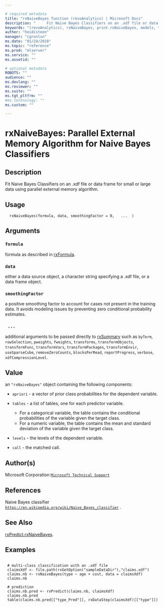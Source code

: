 ```yaml
--- 

# required metadata 
title: "rxNaiveBayes function (revoAnalytics) | Microsoft Docs" 
description: "     Fit Naive Bayes Classifiers on an .xdf file or data frame     for small or large data using parallel external memory algorithm. " 
keywords: "(revoAnalytics), rxNaiveBayes, print.rxNaiveBayes, models, tree, classif, classification" 
author: "heidisteen" 
manager: "cgronlun" 
ms.date: "01/24/2018" 
ms.topic: "reference" 
ms.prod: "mlserver" 
ms.service: "" 
ms.assetid: "" 

# optional metadata 
ROBOTS: "" 
audience: "" 
ms.devlang: "" 
ms.reviewer: "" 
ms.suite: "" 
ms.tgt_pltfrm: "" 
#ms.technology: "" 
ms.custom: "" 

--- 
```




 # rxNaiveBayes: Parallel External Memory Algorithm for Naive Bayes Classifiers 
 ## Description

Fit Naive Bayes Classifiers on an .xdf file or data frame
for small or large data using parallel external memory algorithm.


 ## Usage

```   
  rxNaiveBayes(formula, data, smoothingFactor = 0,   ...  )

```

 ## Arguments



 ### `formula`
  formula as described in [rxFormula](rxFormula.md).     


 ### `data`
  either a data source object, a character string  specifying a .xdf file, or a data frame object. 


 ### `smoothingFactor`
  a positive smoothing factor to account for cases not present in the training data.  It avoids modeling issues by preventing zero conditional probability estimates. 


 ### ` ...`
  additional arguments to be passed directly to [rxSummary](rxSummary.md) such as `byTerm`, `rowSelection`, `pweights`, `fweights`, `transforms`, `transformObjects`, `transformFunc`,  `transformVars`, `transformPackages`, `transformEnvir`,  `useSparseCube`, `removeZeroCounts`, `blocksPerRead`,  `reportProgress`, `verbose`, `xdfCompressionLevel`.   



 ## Value

an `"rxNaiveBayes"` object containing the following components:


* `apriori` -  a vector of prior class probabilities for the dependent variable.


* `tables` -  a list of tables, one for each predictor variable.   
   * For a categorical variable, the table contains the conditional probabilities of the variable given the target class.  
   * For a numeric variable, the table contains the mean and standard deviation of the variable given the target class.  



* `levels` -  the levels of the dependent variable.


* `call` -  the matched call.




 ## Author(s)

Microsoft Corporation [`Microsoft Technical Support`](https://go.microsoft.com/fwlink/?LinkID=698556&clcid=0x409)



 ## References

Naive Bayes classifier
[`https://en.wikipedia.org/wiki/Naive_Bayes_classifier`](https://en.wikipedia.org/wiki/Naive_Bayes_classifier)
.


 ## See Also

[rxPredict.rxNaiveBayes](rxPredict.rxNaiveBayes.md).

 ## Examples

 ```

  # multi-class classification with an .xdf file
  claimsXdf <- file.path(rxGetOption("sampleDataDir"),"claims.xdf")
  claims.nb <- rxNaiveBayes(type ~ age + cost, data = claimsXdf)
  claims.nb

  # prediction
  claims.nb.pred <- rxPredict(claims.nb, claimsXdf)
  claims.nb.pred
  table(claims.nb.pred[["type_Pred"]], rxDataStep(claimsXdf)[["type"]])
```





